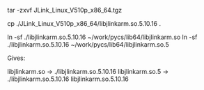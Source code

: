 
tar -zxvf JLink_Linux_V510p_x86_64.tgz

cp ./JLink_Linux_V510p_x86_64/libjlinkarm.so.5.10.16 .

ln -sf ./libjlinkarm.so.5.10.16 ~/work/pycs/lib64/libjlinkarm.so
ln -sf ./libjlinkarm.so.5.10.16 ~/work/pycs/lib64/libjlinkarm.so.5

Gives:

libjlinkarm.so -> ./libjlinkarm.so.5.10.16
libjlinkarm.so.5 -> ./libjlinkarm.so.5.10.16
libjlinkarm.so.5.10.16
